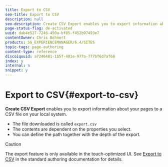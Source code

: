 ```yaml
---
title: Export to CSV
seo-title: Export to CSV
description: null
seo-description: Create CSV Export enables you to export information about your pages to a CSV file on your local system.
page-status-flag: de-activated
uuid: dab4e527-7246-450a-bf85-f452b97493e7
contentOwner: Chris Bohnert
products: SG_EXPERIENCEMANAGER/6.4/SITES
topic-tags: page-authoring
content-type: reference
discoiquuid: a7246481-1b5f-401e-977a-777bf6d7af68
index: y
internal: n
snippet: y
---
```


# Export to CSV{#export-to-csv}

**Create CSV Export** enables you to export information about your pages to a CSV file on your local system.

* The file downloaded is called `export.csv`
* The contents are dependent on the properties you select.
* You can define the path together with the depth of the export.

>[!CAUTION]
>
>The export feature is only available in the touch-optimized UI. See [Export to CSV](../../../sites/authoring/using/csv-export.md) in the standard authoring documentation for details.

